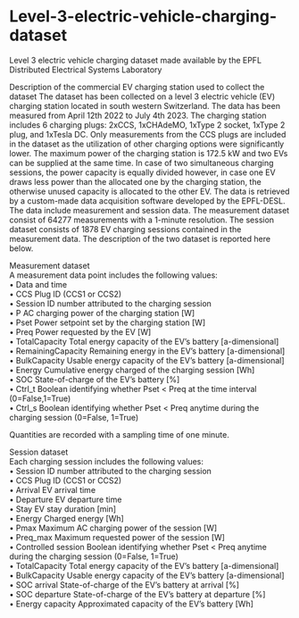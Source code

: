 # Level-3-electric-vehicle-charging-dataset
Level 3 electric vehicle charging dataset made available by the EPFL Distributed Electrical Systems Laboratory

Description of the commercial EV charging station used to collect the dataset
The dataset has been collected on a level 3 electric vehicle (EV) charging station located in south western Switzerland. The data has been measured from April 12th 2022 to July 4th 2023.
The charging station includes 6 charging plugs: 2xCCS, 1xCHAdeMO, 1xType 2 socket, 1xType 2 plug, and 1xTesla DC. Only measurements from the CCS plugs are included in the dataset as the utilization of other charging options were significantly lower. The maximum power of the charging station is 172.5 kW and two EVs can be supplied at the same time. 
In case of two simultaneous charging sessions, the power capacity is equally divided however, in case one EV draws less power than the allocated one by the charging station, the otherwise unused capacity is allocated to the other EV.
The data is retrieved by a custom-made data acquisition software developed by the EPFL-DESL. The data include measurement and session data. The measurement dataset consist of 64277 measurements with a 1-minute resolution. The session dataset consists of 1878 EV charging sessions contained in the measurement data. The description of the two dataset is reported here below.<br>

Measurement dataset<br>
A measurement data point includes the following values:<br> 
•	Data and time<br>
•	CCS                 Plug ID (CCS1 or CCS2)<br>
•	Session	ID          number attributed to the charging session<br>
•	P                   AC charging power of the charging station [W]<br>
•	Pset                Power setpoint set by the charging station [W]<br>
•	Preq		            Power requested by the EV [W]<br>
•	TotalCapacity	      Total energy capacity of the EV’s battery [a-dimensional]<br>
•	RemainingCapacity	  Remaining energy in the EV’s battery [a-dimensional]<br>
•	BulkCapacity	      Usable energy capacity of the EV’s battery [a-dimensional]<br>
•	Energy	            Cumulative energy charged of the charging session [Wh]<br>
•	SOC		              State-of-charge of the EV’s battery [%]<br>
•	Ctrl_t		          Boolean identifying whether Pset < Preq at the time interval (0=False,1=True)<br>
•	Ctrl_s		          Boolean identifying whether Pset < Preq anytime during the charging session (0=False, 1=True)<br>

Quantities are recorded with a sampling time of one minute.<br>

Session dataset<br>
Each charging session includes the following values:<br>
•	Session	ID          number attributed to the charging session<br>
•	CCS		              Plug ID (CCS1 or CCS2)<br>
•	Arrival	            EV arrival time<br>
•	Departure	          EV departure time<br>
•	Stay 		            EV stay duration [min]<br>
•	Energy 	            Charged energy [Wh]<br>
•	Pmax		            Maximum AC charging power of the session [W]<br>
•	Preq_max	          Maximum requested power of the session [W]<br>
•	Controlled session 	Boolean identifying whether Pset < Preq anytime during the charging session (0=False, 1=True)<br>
•	TotalCapacity	      Total energy capacity of the EV’s battery [a-dimensional]<br>
•	BulkCapacity	      Usable energy capacity of the EV’s battery [a-dimensional]<br>
•	SOC arrival	        State-of-charge of the EV’s battery at arrival [%]<br>
•	SOC departure	      State-of-charge of the EV’s battery at departure [%]<br>
•	Energy capacity 	  Approximated capacity of the EV’s battery [Wh]<br>
